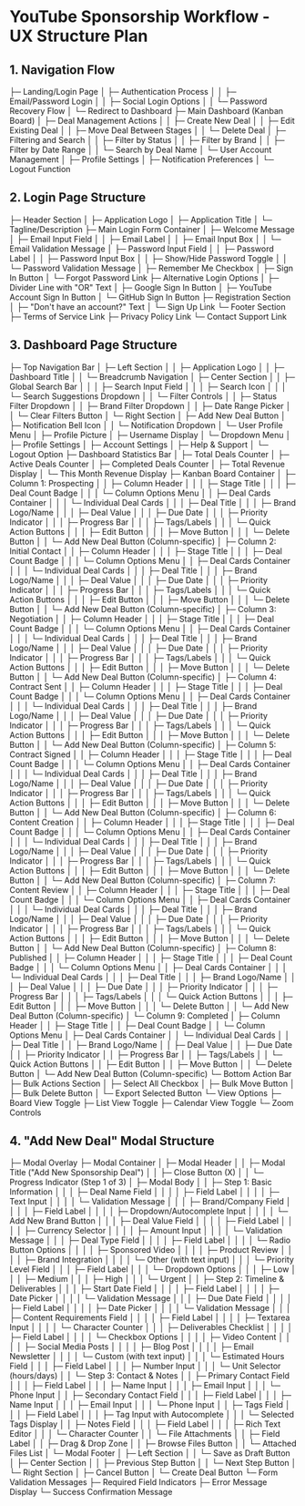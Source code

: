 # YouTube Sponsorship Workflow - UX Structure Plan

## 1. Navigation Flow

├─ Landing/Login Page
│ ├─ Authentication Process
│ │ ├─ Email/Password Login
│ │ ├─ Social Login Options
│ │ └─ Password Recovery Flow
│ └─ Redirect to Dashboard
├─ Main Dashboard (Kanban Board)
│ ├─ Deal Management Actions
│ │ ├─ Create New Deal
│ │ ├─ Edit Existing Deal
│ │ ├─ Move Deal Between Stages
│ │ └─ Delete Deal
│ ├─ Filtering and Search
│ │ ├─ Filter by Status
│ │ ├─ Filter by Brand
│ │ ├─ Filter by Date Range
│ │ └─ Search by Deal Name
│ └─ User Account Management
│ ├─ Profile Settings
│ ├─ Notification Preferences
│ └─ Logout Function

## 2. Login Page Structure

├─ Header Section
│ ├─ Application Logo
│ ├─ Application Title
│ └─ Tagline/Description
├─ Main Login Form Container
│ ├─ Welcome Message
│ ├─ Email Input Field
│ │ ├─ Email Label
│ │ ├─ Email Input Box
│ │ └─ Email Validation Message
│ ├─ Password Input Field
│ │ ├─ Password Label
│ │ ├─ Password Input Box
│ │ ├─ Show/Hide Password Toggle
│ │ └─ Password Validation Message
│ ├─ Remember Me Checkbox
│ ├─ Sign In Button
│ └─ Forgot Password Link
├─ Alternative Login Options
│ ├─ Divider Line with "OR" Text
│ ├─ Google Sign In Button
│ ├─ YouTube Account Sign In Button
│ └─ GitHub Sign In Button
├─ Registration Section
│ ├─ "Don't have an account?" Text
│ └─ Sign Up Link
└─ Footer Section
├─ Terms of Service Link
├─ Privacy Policy Link
└─ Contact Support Link

## 3. Dashboard Page Structure

├─ Top Navigation Bar
│ ├─ Left Section
│ │ ├─ Application Logo
│ │ ├─ Dashboard Title
│ │ └─ Breadcrumb Navigation
│ ├─ Center Section
│ │ ├─ Global Search Bar
│ │ │ ├─ Search Input Field
│ │ │ ├─ Search Icon
│ │ │ └─ Search Suggestions Dropdown
│ │ └─ Filter Controls
│ │ ├─ Status Filter Dropdown
│ │ ├─ Brand Filter Dropdown
│ │ ├─ Date Range Picker
│ │ └─ Clear Filters Button
│ └─ Right Section
│ ├─ Add New Deal Button
│ ├─ Notification Bell Icon
│ │ └─ Notification Dropdown
│ └─ User Profile Menu
│ ├─ Profile Picture
│ ├─ Username Display
│ └─ Dropdown Menu
│ ├─ Profile Settings
│ ├─ Account Settings
│ ├─ Help & Support
│ └─ Logout Option
├─ Dashboard Statistics Bar
│ ├─ Total Deals Counter
│ ├─ Active Deals Counter
│ ├─ Completed Deals Counter
│ ├─ Total Revenue Display
│ └─ This Month Revenue Display
├─ Kanban Board Container
│ ├─ Column 1: Prospecting
│ │ ├─ Column Header
│ │ │ ├─ Stage Title
│ │ │ ├─ Deal Count Badge
│ │ │ └─ Column Options Menu
│ │ ├─ Deal Cards Container
│ │ │ └─ Individual Deal Cards
│ │ │ ├─ Deal Title
│ │ │ ├─ Brand Logo/Name
│ │ │ ├─ Deal Value
│ │ │ ├─ Due Date
│ │ │ ├─ Priority Indicator
│ │ │ ├─ Progress Bar
│ │ │ ├─ Tags/Labels
│ │ │ └─ Quick Action Buttons
│ │ │ ├─ Edit Button
│ │ │ ├─ Move Button
│ │ │ └─ Delete Button
│ │ └─ Add New Deal Button (Column-specific)
│ ├─ Column 2: Initial Contact
│ │ ├─ Column Header
│ │ │ ├─ Stage Title
│ │ │ ├─ Deal Count Badge
│ │ │ └─ Column Options Menu
│ │ ├─ Deal Cards Container
│ │ │ └─ Individual Deal Cards
│ │ │ ├─ Deal Title
│ │ │ ├─ Brand Logo/Name
│ │ │ ├─ Deal Value
│ │ │ ├─ Due Date
│ │ │ ├─ Priority Indicator
│ │ │ ├─ Progress Bar
│ │ │ ├─ Tags/Labels
│ │ │ └─ Quick Action Buttons
│ │ │ ├─ Edit Button
│ │ │ ├─ Move Button
│ │ │ └─ Delete Button
│ │ └─ Add New Deal Button (Column-specific)
│ ├─ Column 3: Negotiation
│ │ ├─ Column Header
│ │ │ ├─ Stage Title
│ │ │ ├─ Deal Count Badge
│ │ │ └─ Column Options Menu
│ │ ├─ Deal Cards Container
│ │ │ └─ Individual Deal Cards
│ │ │ ├─ Deal Title
│ │ │ ├─ Brand Logo/Name
│ │ │ ├─ Deal Value
│ │ │ ├─ Due Date
│ │ │ ├─ Priority Indicator
│ │ │ ├─ Progress Bar
│ │ │ ├─ Tags/Labels
│ │ │ └─ Quick Action Buttons
│ │ │ ├─ Edit Button
│ │ │ ├─ Move Button
│ │ │ └─ Delete Button
│ │ └─ Add New Deal Button (Column-specific)
│ ├─ Column 4: Contract Sent
│ │ ├─ Column Header
│ │ │ ├─ Stage Title
│ │ │ ├─ Deal Count Badge
│ │ │ └─ Column Options Menu
│ │ ├─ Deal Cards Container
│ │ │ └─ Individual Deal Cards
│ │ │ ├─ Deal Title
│ │ │ ├─ Brand Logo/Name
│ │ │ ├─ Deal Value
│ │ │ ├─ Due Date
│ │ │ ├─ Priority Indicator
│ │ │ ├─ Progress Bar
│ │ │ ├─ Tags/Labels
│ │ │ └─ Quick Action Buttons
│ │ │ ├─ Edit Button
│ │ │ ├─ Move Button
│ │ │ └─ Delete Button
│ │ └─ Add New Deal Button (Column-specific)
│ ├─ Column 5: Contract Signed
│ │ ├─ Column Header
│ │ │ ├─ Stage Title
│ │ │ ├─ Deal Count Badge
│ │ │ └─ Column Options Menu
│ │ ├─ Deal Cards Container
│ │ │ └─ Individual Deal Cards
│ │ │ ├─ Deal Title
│ │ │ ├─ Brand Logo/Name
│ │ │ ├─ Deal Value
│ │ │ ├─ Due Date
│ │ │ ├─ Priority Indicator
│ │ │ ├─ Progress Bar
│ │ │ ├─ Tags/Labels
│ │ │ └─ Quick Action Buttons
│ │ │ ├─ Edit Button
│ │ │ ├─ Move Button
│ │ │ └─ Delete Button
│ │ └─ Add New Deal Button (Column-specific)
│ ├─ Column 6: Content Creation
│ │ ├─ Column Header
│ │ │ ├─ Stage Title
│ │ │ ├─ Deal Count Badge
│ │ │ └─ Column Options Menu
│ │ ├─ Deal Cards Container
│ │ │ └─ Individual Deal Cards
│ │ │ ├─ Deal Title
│ │ │ ├─ Brand Logo/Name
│ │ │ ├─ Deal Value
│ │ │ ├─ Due Date
│ │ │ ├─ Priority Indicator
│ │ │ ├─ Progress Bar
│ │ │ ├─ Tags/Labels
│ │ │ └─ Quick Action Buttons
│ │ │ ├─ Edit Button
│ │ │ ├─ Move Button
│ │ │ └─ Delete Button
│ │ └─ Add New Deal Button (Column-specific)
│ ├─ Column 7: Content Review
│ │ ├─ Column Header
│ │ │ ├─ Stage Title
│ │ │ ├─ Deal Count Badge
│ │ │ └─ Column Options Menu
│ │ ├─ Deal Cards Container
│ │ │ └─ Individual Deal Cards
│ │ │ ├─ Deal Title
│ │ │ ├─ Brand Logo/Name
│ │ │ ├─ Deal Value
│ │ │ ├─ Due Date
│ │ │ ├─ Priority Indicator
│ │ │ ├─ Progress Bar
│ │ │ ├─ Tags/Labels
│ │ │ └─ Quick Action Buttons
│ │ │ ├─ Edit Button
│ │ │ ├─ Move Button
│ │ │ └─ Delete Button
│ │ └─ Add New Deal Button (Column-specific)
│ ├─ Column 8: Published
│ │ ├─ Column Header
│ │ │ ├─ Stage Title
│ │ │ ├─ Deal Count Badge
│ │ │ └─ Column Options Menu
│ │ ├─ Deal Cards Container
│ │ │ └─ Individual Deal Cards
│ │ │ ├─ Deal Title
│ │ │ ├─ Brand Logo/Name
│ │ │ ├─ Deal Value
│ │ │ ├─ Due Date
│ │ │ ├─ Priority Indicator
│ │ │ ├─ Progress Bar
│ │ │ ├─ Tags/Labels
│ │ │ └─ Quick Action Buttons
│ │ │ ├─ Edit Button
│ │ │ ├─ Move Button
│ │ │ └─ Delete Button
│ │ └─ Add New Deal Button (Column-specific)
│ └─ Column 9: Completed
│ ├─ Column Header
│ │ ├─ Stage Title
│ │ ├─ Deal Count Badge
│ │ └─ Column Options Menu
│ ├─ Deal Cards Container
│ │ └─ Individual Deal Cards
│ │ ├─ Deal Title
│ │ ├─ Brand Logo/Name
│ │ ├─ Deal Value
│ │ ├─ Due Date
│ │ ├─ Priority Indicator
│ │ ├─ Progress Bar
│ │ ├─ Tags/Labels
│ │ └─ Quick Action Buttons
│ │ ├─ Edit Button
│ │ ├─ Move Button
│ │ └─ Delete Button
│ └─ Add New Deal Button (Column-specific)
└─ Bottom Action Bar
├─ Bulk Actions Section
│ ├─ Select All Checkbox
│ ├─ Bulk Move Button
│ ├─ Bulk Delete Button
│ └─ Export Selected Button
└─ View Options
├─ Board View Toggle
├─ List View Toggle
├─ Calendar View Toggle
└─ Zoom Controls

## 4. "Add New Deal" Modal Structure

├─ Modal Overlay
├─ Modal Container
│ ├─ Modal Header
│ │ ├─ Modal Title ("Add New Sponsorship Deal")
│ │ ├─ Close Button (X)
│ │ └─ Progress Indicator (Step 1 of 3)
│ ├─ Modal Body
│ │ ├─ Step 1: Basic Information
│ │ │ ├─ Deal Name Field
│ │ │ │ ├─ Field Label
│ │ │ │ ├─ Text Input
│ │ │ │ └─ Validation Message
│ │ │ ├─ Brand/Company Field
│ │ │ │ ├─ Field Label
│ │ │ │ ├─ Dropdown/Autocomplete Input
│ │ │ │ └─ Add New Brand Button
│ │ │ ├─ Deal Value Field
│ │ │ │ ├─ Field Label
│ │ │ │ ├─ Currency Selector
│ │ │ │ ├─ Amount Input
│ │ │ │ └─ Validation Message
│ │ │ ├─ Deal Type Field
│ │ │ │ ├─ Field Label
│ │ │ │ └─ Radio Button Options
│ │ │ │ ├─ Sponsored Video
│ │ │ │ ├─ Product Review
│ │ │ │ ├─ Brand Integration
│ │ │ │ └─ Other (with text input)
│ │ │ └─ Priority Level Field
│ │ │ ├─ Field Label
│ │ │ └─ Dropdown Options
│ │ │ ├─ Low
│ │ │ ├─ Medium
│ │ │ ├─ High
│ │ │ └─ Urgent
│ │ ├─ Step 2: Timeline & Deliverables
│ │ │ ├─ Start Date Field
│ │ │ │ ├─ Field Label
│ │ │ │ ├─ Date Picker
│ │ │ │ └─ Validation Message
│ │ │ ├─ Due Date Field
│ │ │ │ ├─ Field Label
│ │ │ │ ├─ Date Picker
│ │ │ │ └─ Validation Message
│ │ │ ├─ Content Requirements Field
│ │ │ │ ├─ Field Label
│ │ │ │ ├─ Textarea Input
│ │ │ │ └─ Character Counter
│ │ │ ├─ Deliverables Checklist
│ │ │ │ ├─ Field Label
│ │ │ │ └─ Checkbox Options
│ │ │ │ ├─ Video Content
│ │ │ │ ├─ Social Media Posts
│ │ │ │ ├─ Blog Post
│ │ │ │ ├─ Email Newsletter
│ │ │ │ └─ Custom (with text input)
│ │ │ └─ Estimated Hours Field
│ │ │ ├─ Field Label
│ │ │ ├─ Number Input
│ │ │ └─ Unit Selector (hours/days)
│ │ └─ Step 3: Contact & Notes
│ │ ├─ Primary Contact Field
│ │ │ ├─ Field Label
│ │ │ ├─ Name Input
│ │ │ ├─ Email Input
│ │ │ └─ Phone Input
│ │ ├─ Secondary Contact Field
│ │ │ ├─ Field Label
│ │ │ ├─ Name Input
│ │ │ ├─ Email Input
│ │ │ └─ Phone Input
│ │ ├─ Tags Field
│ │ │ ├─ Field Label
│ │ │ ├─ Tag Input with Autocomplete
│ │ │ └─ Selected Tags Display
│ │ ├─ Notes Field
│ │ │ ├─ Field Label
│ │ │ ├─ Rich Text Editor
│ │ │ └─ Character Counter
│ │ └─ File Attachments
│ │ ├─ Field Label
│ │ ├─ Drag & Drop Zone
│ │ ├─ Browse Files Button
│ │ └─ Attached Files List
│ └─ Modal Footer
│ ├─ Left Section
│ │ └─ Save as Draft Button
│ ├─ Center Section
│ │ ├─ Previous Step Button
│ │ └─ Next Step Button
│ └─ Right Section
│ ├─ Cancel Button
│ └─ Create Deal Button
└─ Form Validation Messages
├─ Required Field Indicators
├─ Error Message Display
└─ Success Confirmation Message
